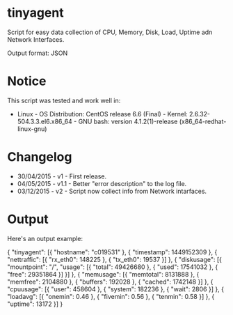 tinyagent
===============

Script for easy data collection of CPU, Memory, Disk, Load, Uptime adn Network Interfaces.

Output format: JSON

Notice
===============

This script was tested and work well in:

* Linux
        - OS Distribution: CentOS release 6.6 (Final)
        - Kernel: 2.6.32-504.3.3.el6.x86_64
        - GNU bash: version 4.1.2(1)-release (x86_64-redhat-linux-gnu)

Changelog
===============

- 30/04/2015    - v1    - First release.
- 04/05/2015    - v1.1  - Better "error description" to the log file.
- 03/12/2015    - v2    - Script now collect info from Network intarfaces. 

Output
===============

Here's an output example:

{
	"tinyagent": [{
		"hostname": "c019531"
	}, {
		"timestamp": 1449152309
	}, {
		"nettraffic": [{
			"rx_eth0": 148225
		}, {
			"tx_eth0": 19537
		}]
	}, {
		"diskusage": [{
			"mountpoint": "/",
			"usage": [{
				"total": 49426680
			}, {
				"used": 17541032
			}, {
				"free": 29351864
			}]
		}]
	}, {
		"memusage": [{
			"memtotal": 8131888
		}, {
			"memfree": 2104880
		}, {
			"buffers": 192028
		}, {
			"cached": 1742148
		}]
	}, {
		"cpuusage": [{
			"user": 458604
		}, {
			"system": 182236
		}, {
			"wait": 2806
		}]
	}, {
		"loadavg": [{
			"onemin": 0.46
		}, {
			"fivemin": 0.56
		}, {
			"tenmin": 0.58
		}]
	}, {
		"uptime": 13172
	}]
}
